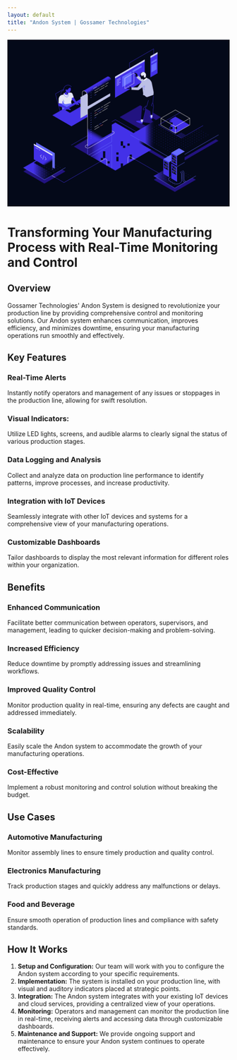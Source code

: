 ```yaml
---
layout: default
title: "Andon System | Gossamer Technologies"
---
```


![Product Development](assets/images/product-development-dark.svg)

# Transforming Your Manufacturing Process with Real-Time Monitoring and Control

## Overview

Gossamer Technologies' Andon System is designed to revolutionize your production line by providing comprehensive control and monitoring solutions. Our Andon system enhances communication, improves efficiency, and minimizes downtime, ensuring your manufacturing operations run smoothly and effectively.

## Key Features

### Real-Time Alerts
Instantly notify operators and management of any issues or stoppages in the production line, allowing for swift resolution.

### Visual Indicators:
Utilize LED lights, screens, and audible alarms to clearly signal the status of various production stages.

### Data Logging and Analysis
Collect and analyze data on production line performance to identify patterns, improve processes, and increase productivity.

### Integration with IoT Devices
Seamlessly integrate with other IoT devices and systems for a comprehensive view of your manufacturing operations.

### Customizable Dashboards
Tailor dashboards to display the most relevant information for different roles within your organization.

## Benefits

### Enhanced Communication
Facilitate better communication between operators, supervisors, and management, leading to quicker decision-making and problem-solving.

### Increased Efficiency
Reduce downtime by promptly addressing issues and streamlining workflows.

### Improved Quality Control
Monitor production quality in real-time, ensuring any defects are caught and addressed immediately.

### Scalability
Easily scale the Andon system to accommodate the growth of your manufacturing operations.

### Cost-Effective
Implement a robust monitoring and control solution without breaking the budget.

## Use Cases

### Automotive Manufacturing
Monitor assembly lines to ensure timely production and quality control.

### Electronics Manufacturing
Track production stages and quickly address any malfunctions or delays.

### Food and Beverage
Ensure smooth operation of production lines and compliance with safety standards.

## How It Works

1. **Setup and Configuration:** Our team will work with you to configure the Andon system according to your specific requirements.
2. **Implementation:** The system is installed on your production line, with visual and auditory indicators placed at strategic points.
3. **Integration:** The Andon system integrates with your existing IoT devices and cloud services, providing a centralized view of your operations.
4. **Monitoring:** Operators and management can monitor the production line in real-time, receiving alerts and accessing data through customizable dashboards.
5. **Maintenance and Support:** We provide ongoing support and maintenance to ensure your Andon system continues to operate effectively.
